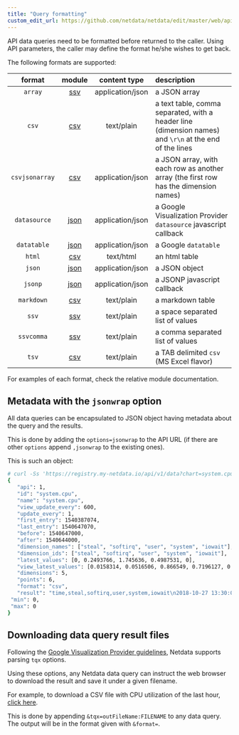 ```yaml
---
title: "Query formatting"
custom_edit_url: https://github.com/netdata/netdata/edit/master/web/api/formatters/README.md
---
```




API data queries need to be formatted before returned to the caller.
Using API parameters, the caller may define the format he/she wishes to get back.

The following formats are supported:

| format|module|content type|description|
|:----:|:----:|:----------:|:----------|
| `array`|[ssv](/docs/web/api/formatters/ssv)|application/json|a JSON array|
| `csv`|[csv](/docs/web/api/formatters/csv)|text/plain|a text table, comma separated, with a header line (dimension names) and `\r\n` at the end of the lines|
| `csvjsonarray`|[csv](/docs/web/api/formatters/csv)|application/json|a JSON array, with each row as another array (the first row has the dimension names)|
| `datasource`|[json](/docs/web/api/formatters/json)|application/json|a Google Visualization Provider `datasource` javascript callback|
| `datatable`|[json](/docs/web/api/formatters/json)|application/json|a Google `datatable`|
| `html`|[csv](/docs/web/api/formatters/csv)|text/html|an html table|
| `json`|[json](/docs/web/api/formatters/json)|application/json|a JSON object|
| `jsonp`|[json](/docs/web/api/formatters/json)|application/json|a JSONP javascript callback|
| `markdown`|[csv](/docs/web/api/formatters/csv)|text/plain|a markdown table|
| `ssv`|[ssv](/docs/web/api/formatters/ssv)|text/plain|a space separated list of values|
| `ssvcomma`|[ssv](/docs/web/api/formatters/ssv)|text/plain|a comma separated list of values|
| `tsv`|[csv](/docs/web/api/formatters/csv)|text/plain|a TAB delimited `csv` (MS Excel flavor)|

For examples of each format, check the relative module documentation.

## Metadata with the `jsonwrap` option

All data queries can be encapsulated to JSON object having metadata about the query and the results.

This is done by adding the `options=jsonwrap` to the API URL (if there are other `options` append
`,jsonwrap` to the existing ones).

This is such an object:

```bash
# curl -Ss 'https://registry.my-netdata.io/api/v1/data?chart=system.cpu&after=-3600&points=6&group=average&format=csv&options=nonzero,jsonwrap'
{
   "api": 1,
   "id": "system.cpu",
   "name": "system.cpu",
   "view_update_every": 600,
   "update_every": 1,
   "first_entry": 1540387074,
   "last_entry": 1540647070,
   "before": 1540647000,
   "after": 1540644000,
   "dimension_names": ["steal", "softirq", "user", "system", "iowait"],
   "dimension_ids": ["steal", "softirq", "user", "system", "iowait"],
   "latest_values": [0, 0.2493766, 1.745636, 0.4987531, 0],
   "view_latest_values": [0.0158314, 0.0516506, 0.866549, 0.7196127, 0.0050002],
   "dimensions": 5,
   "points": 6,
   "format": "csv",
   "result": "time,steal,softirq,user,system,iowait\n2018-10-27 13:30:00,0.0158314,0.0516506,0.866549,0.7196127,0.0050002\n2018-10-27 13:20:00,0.0149856,0.0529183,0.8673155,0.7121144,0.0049979\n2018-10-27 13:10:00,0.0137501,0.053315,0.8578097,0.7197613,0.0054209\n2018-10-27 13:00:00,0.0154252,0.0554688,0.899432,0.7200638,0.0067252\n2018-10-27 12:50:00,0.0145866,0.0495922,0.8404341,0.7011141,0.0041688\n2018-10-27 12:40:00,0.0162366,0.0595954,0.8827475,0.7020573,0.0041636\n",
 "min": 0,
 "max": 0
}
```

## Downloading data query result files

Following the [Google Visualization Provider guidelines](https://developers.google.com/chart/interactive/dev/implementing_data_source),
Netdata supports parsing `tqx` options.

Using these options, any Netdata data query can instruct the web browser to download
the result and save it under a given filename.

For example, to download a CSV file with CPU utilization of the last hour,
[click here](https://registry.my-netdata.io/api/v1/data?chart=system.cpu&after=-3600&format=csv&options=nonzero&tqx=outFileName:system+cpu+utilization+of+the+last_hour.csv).

This is done by appending `&tqx=outFileName:FILENAME` to any data query.
The output will be in the format given with `&format=`.


